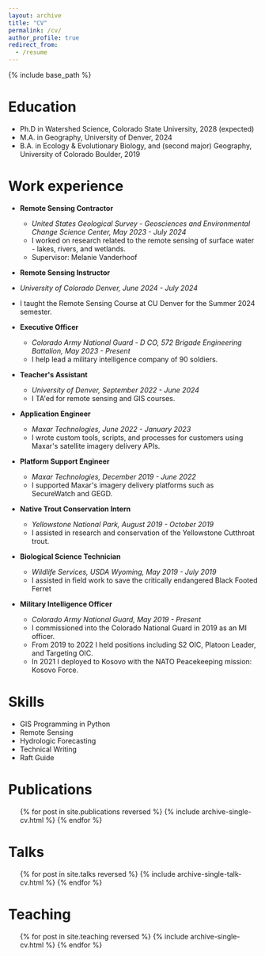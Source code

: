 ```yaml
---
layout: archive
title: "CV"
permalink: /cv/
author_profile: true
redirect_from:
  - /resume
---
```


{% include base_path %}

Education
======
* Ph.D in Watershed Science, Colorado State University, 2028 (expected)
* M.A. in Geography, University of Denver, 2024
* B.A. in Ecology & Evolutionary Biology, and (second major) Geography, University of Colorado Boulder, 2019

Work experience
======
* **Remote Sensing Contractor**
  * *United States Geological Survey - Geosciences and Environmental Change Science Center, May 2023 - July 2024*
  * I worked on research related to the remote sensing of surface water - lakes, rivers, and wetlands.
  * Supervisor: Melanie Vanderhoof
*  **Remote Sensing Instructor**
  * *University of Colorado Denver, June 2024 - July 2024*
  * I taught the Remote Sensing Course at CU Denver for the Summer 2024 semester.

* **Executive Officer**
  * *Colorado Army National Guard - D CO, 572 Brigade Engineering Battalion, May 2023 - Present*
  * I help lead a military intelligence company of 90 soldiers.

* **Teacher's Assistant**
  * *University of Denver, September 2022 - June 2024*
  * I TA'ed for remote sensing and GIS courses.

* **Application Engineer**
  * *Maxar Technologies, June 2022 - January 2023*
  * I wrote custom tools, scripts, and processes for customers using Maxar's satellite imagery delivery APIs.

* **Platform Support Engineer**
  * *Maxar Technologies, December 2019 - June 2022*
  * I supported Maxar's imagery delivery platforms such as SecureWatch and GEGD.
  
* **Native Trout Conservation Intern**
  * *Yellowstone National Park, August 2019 - October 2019*
  * I assisted in research and conservation of the Yellowstone Cutthroat trout.

* **Biological Science Technician**
  * *Wildlife Services, USDA Wyoming, May 2019 - July 2019*
  * I assisted in field work to save the critically endangered Black Footed Ferret
* **Military Intelligence Officer**
  * *Colorado Army National Guard, May 2019 - Present*
  * I commissioned into the Colorado National Guard in 2019 as an MI officer.
  * From 2019 to 2022 I held positions including S2 OIC, Platoon Leader, and Targeting OIC.
  * In 2021 I deployed to Kosovo with the NATO Peacekeeping mission: Kosovo Force.

Skills
======
* GIS Programming in Python
* Remote Sensing
* Hydrologic Forecasting
* Technical Writing
* Raft Guide

Publications
======
  <ul>{% for post in site.publications reversed %}
    {% include archive-single-cv.html %}
  {% endfor %}</ul>
  
Talks
======
  <ul>{% for post in site.talks reversed %}
    {% include archive-single-talk-cv.html  %}
  {% endfor %}</ul>
  
Teaching
======
  <ul>{% for post in site.teaching reversed %}
    {% include archive-single-cv.html %}
  {% endfor %}</ul>
  

